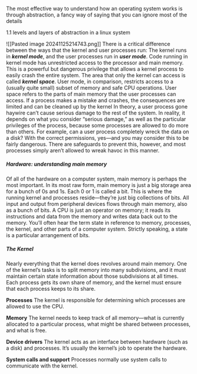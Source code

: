 The most effective way to understand how an operating system works is through abstraction, a fancy way of saying that you can ignore most of the details

1.1 levels and layers of abstraction in a linux system

![[Pasted image 20241125214743.png]]
There is a critical difference between the ways that the kernel and user processes run: The kernel runs in ***kernel mode***, and the user processes run in ***user mode***. Code running in kernel mode has unrestricted access to the processor and main memory. This is a powerful but dangerous privilege that allows a kernel process to easily crash the entire system. The area that only the kernel can access is called ***kernel space***.
User mode, in comparison, restricts access to a (usually quite small) subset of memory and safe CPU operations. User space refers to the parts of main memory that the user processes can access. If a process makes a mistake and crashes, the consequences are limited and can be cleaned up by the kernel
In theory, a user process gone haywire can’t cause serious damage to the rest of the system. In reality, it depends on what you consider “serious damage,” as well as the particular privileges of the process, because some processes are allowed to do more than others. For example, can a user process completely wreck the data on a disk? With the correct permissions, yes—and you may consider this to be fairly dangerous. There are safeguards to prevent this, however, and most processes simply aren’t allowed to wreak havoc in this manner.

##### Hardware: understanding main memory
Of all of the hardware on a computer system, main memory is perhaps the most important. In its most raw form, main memory is just a big storage area for a bunch of 0s and 1s. Each 0 or 1 is called a bit. This is where the running kernel and processes reside—they’re just big collections of bits. All input and output from peripheral devices flows through main memory, also as a bunch of bits. A CPU is just an operator on memory; it reads its instructions and data from the memory and writes data back out to the memory. 
You’ll often hear the term state in reference to memory, processes, the kernel, and other parts of a computer system. Strictly speaking, a state is a particular arrangement of bits.

##### The Kernel
Nearly everything that the kernel does revolves around main memory. One of the kernel’s tasks is to split memory into many subdivisions, and it must maintain certain state information about those subdivisions at all times. Each process gets its own share of memory, and the kernel must ensure that each process keeps to its share.

**Processes** The kernel is responsible for determining which processes are allowed to use the CPU.

**Memory** The kernel needs to keep track of all memory—what is currently allocated to a particular process, what might be shared between processes, and what is free.

**Device drivers** The kernel acts as an interface between hardware (such as a disk) and processes. It’s usually the kernel’s job to operate the hardware.

**System calls and support** Processes normally use system calls to communicate with the kernel.
